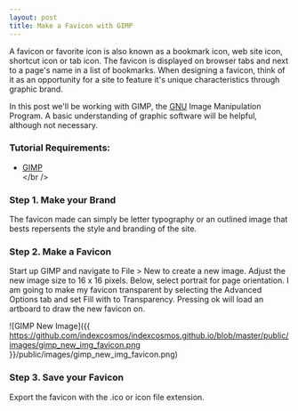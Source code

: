 ```yaml
---
layout: post
title: Make a Favicon with GIMP
---
```


<div class="message">
  A favicon or favorite icon is also known as a bookmark icon, web site icon, shortcut icon or tab icon. The favicon is displayed on browser tabs and next to a page's name in a list of bookmarks. When designing a favicon, think of it as an opportunity for a site to  feature it's unique characteristics through graphic brand.
</div>

In this post we'll be working with GIMP, the <a href="http://www.gnu.org/gnu/thegnuproject.en.html">GNU</a> Image Manipulation Program. A basic understanding of graphic software will be helpful, although not necessary.

### Tutorial Requirements:

- [GIMP](http://www.gimp.org/downloads/)
<br />  </br />

### Step 1. Make your Brand

The favicon made can simply be letter typography or an outlined image that bests repersents the style and branding of the site.

### Step 2. Make a Favicon

Start up GIMP and navigate to File > New to create a new image. Adjust the new image size to 16 x 16 pixels. Below, select portrait for page orientation. I am going to make my favicon transparent by selecting the Advanced Options tab and set Fill with to Transparency. Pressing ok will load an artboard to draw the new favicon on.

![GIMP New Image]({{ https://github.com/indexcosmos/indexcosmos.github.io/blob/master/public/images/gimp_new_img_favicon.png }}/public/images/gimp_new_img_favicon.png)

### Step 3. Save your Favicon

Export the favicon with the .ico or icon file extension. 